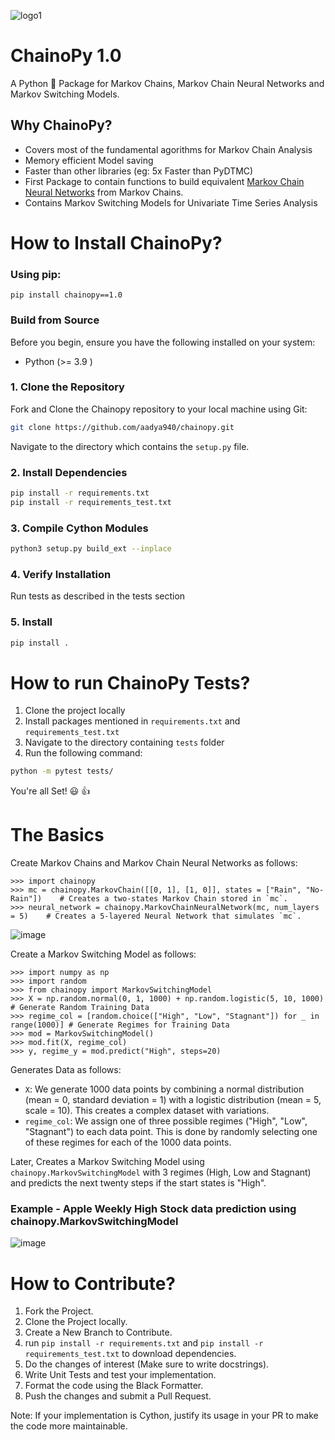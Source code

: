![logo1](https://github.com/aadya940/chainopy/assets/77720426/9c8d3781-945a-4ccb-a70f-2515cc1a8be6)

# ChainoPy 1.0
A Python 🐍 Package for Markov Chains, Markov Chain Neural Networks and Markov Switching Models.

## Why ChainoPy?
- Covers most of the fundamental agorithms for Markov Chain Analysis
- Memory efficient Model saving 
- Faster than other libraries (eg: 5x Faster than PyDTMC)
- First Package to contain functions to build equivalent [Markov Chain Neural Networks](https://openaccess.thecvf.com/content_cvpr_2018_workshops/papers/w42/Awiszus_Markov_Chain_Neural_CVPR_2018_paper.pdf) from Markov Chains.
- Contains Markov Switching Models for Univariate Time Series Analysis
  


# How to Install ChainoPy?

### Using pip:
```
pip install chainopy==1.0
```

### Build from Source

Before you begin, ensure you have the following installed on your system:
- Python (>= 3.9 )

### 1. Clone the Repository
Fork and Clone the Chainopy repository to your local machine using Git:

```bash
git clone https://github.com/aadya940/chainopy.git
```

Navigate to the directory which contains the `setup.py` file.

### 2. Install Dependencies
```bash
pip install -r requirements.txt
pip install -r requirements_test.txt
```

### 3. Compile Cython Modules
```bash
python3 setup.py build_ext --inplace
```

### 4. Verify Installation
Run tests as described in the tests section

### 5. Install 
```bash
pip install .
```


# How to run ChainoPy Tests?
 1. Clone the project locally 
 2. Install packages mentioned in `requirements.txt` and `requirements_test.txt`
 3. Navigate to the directory containing `tests` folder
 4. Run the following command:
```bash
python -m pytest tests/
```

You're all Set! 😃 👍


# The Basics
Create Markov Chains and Markov Chain Neural Networks as follows:
```{bash}
>>> import chainopy
>>> mc = chainopy.MarkovChain([[0, 1], [1, 0]], states = ["Rain", "No-Rain"])    # Creates a two-states Markov Chain stored in `mc`.
>>> neural_network = chainopy.MarkovChainNeuralNetwork(mc, num_layers = 5)    # Creates a 5-layered Neural Network that simulates `mc`. 
```

![image](https://github.com/aadya940/chainopy/blob/master/figs/Simulation-MCNN-2x2.png)

Create a Markov Switching Model as follows:

```{bash}
>>> import numpy as np
>>> import random
>>> from chainopy import MarkovSwitchingModel
>>> X = np.random.normal(0, 1, 1000) + np.random.logistic(5, 10, 1000) # Generate Random Training Data
>>> regime_col = [random.choice(["High", "Low", "Stagnant"]) for _ in range(1000)] # Generate Regimes for Training Data
>>> mod = MarkovSwitchingModel()
>>> mod.fit(X, regime_col)
>>> y, regime_y = mod.predict("High", steps=20)
```

Generates Data as follows:
- `X`: We generate 1000 data points by combining a normal distribution (mean = 0, standard deviation = 1) with a logistic 
distribution (mean = 5, scale = 10). This creates a complex dataset with variations.
- `regime_col`: We assign one of three possible regimes ("High", "Low", "Stagnant") to each data point. This is done by randomly
selecting one of these regimes for each of the 1000 data points.

Later, Creates a Markov Switching Model using `chainopy.MarkovSwitchingModel` with 3 regimes (High, Low and Stagnant) and 
predicts the next twenty steps if the start states is "High". 

### Example - Apple Weekly High Stock data prediction using chainopy.MarkovSwitchingModel
![image](https://github.com/aadya940/chainopy/assets/77720426/2d3ed6c0-5936-4fbe-9984-fdbe33e85e9a)

# How to Contribute?

1. Fork the Project.
2. Clone the Project locally.
3. Create a New Branch to Contribute.
4. run `pip install -r requirements.txt` and `pip install -r requirements_test.txt` to download dependencies.
5. Do the changes of interest (Make sure to write docstrings).
6. Write Unit Tests and test your implementation.
7. Format the code using the Black Formatter.
8. Push the changes and submit a Pull Request.

Note: If your implementation is Cython, justify its usage in your PR to make the code more maintainable.

